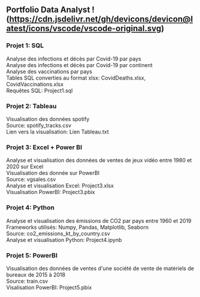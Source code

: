 ## Portfolio Data Analyst !(https://cdn.jsdelivr.net/gh/devicons/devicon@latest/icons/vscode/vscode-original.svg)

### Projet 1: SQL
Analyse des infections et décès par Covid-19 par pays  
Analyse des infections et décès par Covid-19 par continent  
Analyse des vaccinations par pays  
Tables SQL converties au format xlsx: CovidDeaths.xlsx, CovidVaccinations.xlsx  
Requêtes SQL: Project1.sql  

### Projet 2: Tableau
Visualisation des données spotify  
Source: spotify_tracks.csv  
Lien vers la visualisation: Lien Tableau.txt  

### Projet 3: Excel + Power BI
Analyse et visualisation des données de ventes de jeux vidéo entre 1980 et 2020 sur Excel  
Visualisation des donnée sur PowerBI  
Source: vgsales.csv  
Analyse et visualisation Excel: Project3.xlsx  
Visualisation PowerBI: Project3.pbix  

### Projet 4: Python
Analyse et visualisation des émissions de CO2 par pays entre 1960 et 2019  
Frameworks utilisés: Numpy, Pandas, Matplotlib, Seaborn  
Source: co2_emissions_kt_by_country.csv  
Analyse et visualisation Python: Project4.ipynb  

### Projet 5: PowerBI
Visualisation des données de ventes d'une société de vente de matériels de bureaux de 2015 à 2018  
Source: train.csv  
Visalisation PowerBI: Project5.pbix  
